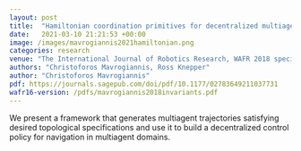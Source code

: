 ```yaml
---
layout: post
title:  "Hamiltonian coordination primitives for decentralized multiagent navigation"
date:   2021-03-10 21:21:53 +00:00
image: /images/mavrogiannis2021hamiltonian.png
categories: research
venue: "The International Journal of Robotics Research, WAFR 2018 special issue"
authors: "Christoforos Mavrogiannis, Ross Knepper"
author: "Christoforos Mavrogiannis"
pdf: https://journals.sagepub.com/doi/pdf/10.1177/02783649211037731
wafr16-version: /pdfs/mavrogiannis2018invariants.pdf
---
```

We present a framework that generates multiagent trajectories satisfying desired topological specifications and use it to build a decentralized control policy for navigation in multiagent domains.